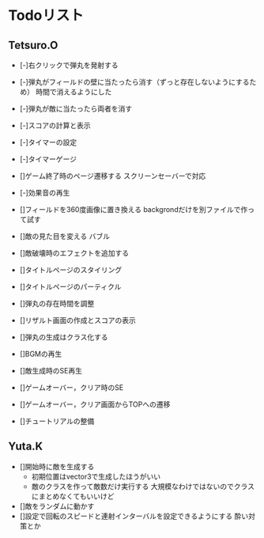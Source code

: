 # Todoリスト

## Tetsuro.O
- [-]右クリックで弾丸を発射する
- [-]弾丸がフィールドの壁に当たったら消す（ずっと存在しないようにするため）
時間で消えるようにした
- [-]弾丸が敵に当たったら両者を消す
- [-]スコアの計算と表示
- [-]タイマーの設定
- [-]タイマーゲージ
- []ゲーム終了時のページ遷移する
スクリーンセーバーで対応
- [-]効果音の再生

- []フィールドを360度画像に置き換える
backgrondだけを別ファイルで作って試す
- []敵の見た目を変える
バブル
- []敵破壊時のエフェクトを追加する
- []タイトルページのスタイリング
- []タイトルページのパーティクル
- []弾丸の存在時間を調整
- []リザルト画面の作成とスコアの表示
- []弾丸の生成はクラス化する
- []BGMの再生
- []敵生成時のSE再生
- []ゲームオーバー，クリア時のSE
- []ゲームオーバー，クリア画面からTOPへの遷移
- []チュートリアルの整備



## Yuta.K

- []開始時に敵を生成する
    - 初期位置はvector3で生成したほうがいい
    - 敵のクラスを作って敵数だけ実行する
    大規模なわけではないのでクラスにまとめなくてもいいけど
- []敵をランダムに動かす
- []設定で回転のスピードと連射インターバルを設定できるようにする
酔い対策とか